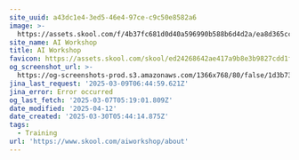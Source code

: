 ```yaml
---
site_uuid: a43dc1e4-3ed5-46e4-97ce-c9c50e8582a6
image: >-
  https://assets.skool.com/f/4b37fc681d0d40a596990b588b6d4d2a/ea8d365cc54044b790a978ec5464c4995a86f32ec3f34da08d3c8c0a1540ffef
site_name: AI Workshop
title: AI Workshop
favicon: https://assets.skool.com/skool/ed24268642ae417a9b8e3b9827cdd1fd.ico
og_screenshot_url: >-
  https://og-screenshots-prod.s3.amazonaws.com/1366x768/80/false/1d3b73a72099128c63c2eea5f2e52fa4597d4938c06d90fe1a55e288e5716c92.jpeg
jina_last_request: '2025-03-09T06:44:59.621Z'
jina_error: Error occurred
og_last_fetch: '2025-03-07T05:19:01.809Z'
date_modified: '2025-04-12'
date_created: '2025-03-30T05:44:14.875Z'
tags:
  - Training
url: 'https://www.skool.com/aiworkshop/about'
---
```














































